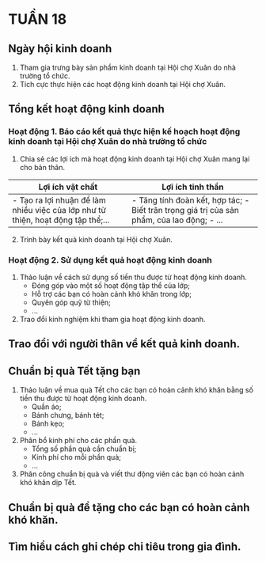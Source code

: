# TUẦN 18

## Ngày hội kinh doanh
1. Tham gia trưng bày sản phẩm kinh doanh tại Hội chợ Xuân do nhà trường tổ chức.
2. Tích cực thực hiện các hoạt động kinh doanh tại Hội chợ Xuân.

## Tổng kết hoạt động kinh doanh
### Hoạt động 1. Báo cáo kết quả thực hiện kế hoạch hoạt động kinh doanh tại Hội chợ Xuân do nhà trường tổ chức
1. Chia sẻ các lợi ích mà hoạt động kinh doanh tại Hội chợ Xuân mang lại cho bản thân.

| Lợi ích vật chất | Lợi ích tinh thần |
|---|---|
| - Tạo ra lợi nhuận để làm nhiều việc của lớp như từ thiện, hoạt động tập thể;... | - Tăng tính đoàn kết, hợp tác; - Biết trân trọng giá trị của sản phẩm, của lao động; - ... |

2. Trình bày kết quả kinh doanh tại Hội chợ Xuân.

### Hoạt động 2. Sử dụng kết quả hoạt động kinh doanh
1. Thảo luận về cách sử dụng số tiền thu được từ hoạt động kinh doanh.
    - Đóng góp vào một số hoạt động tập thể của lớp;
    - Hỗ trợ các bạn có hoàn cảnh khó khăn trong lớp;
    - Quyên góp quỹ từ thiện;
    - ...
2. Trao đổi kinh nghiệm khi tham gia hoạt động kinh doanh.

## Trao đổi với người thân về kết quả kinh doanh.

## Chuẩn bị quà Tết tặng bạn
1. Thảo luận về mua quà Tết cho các bạn có hoàn cảnh khó khăn bằng số tiền thu được từ hoạt động kinh doanh.
    - Quần áo;
    - Bánh chưng, bánh tét;
    - Bánh kẹo;
    - ...
2. Phân bổ kinh phí cho các phần quà.
    - Tổng số phần quà cần chuẩn bị;
    - Kinh phí cho mỗi phần quà;
    - ...
3. Phân công chuẩn bị quà và viết thư động viên các bạn có hoàn cảnh khó khăn dịp Tết.

## Chuẩn bị quà để tặng cho các bạn có hoàn cảnh khó khăn.
## Tìm hiểu cách ghi chép chi tiêu trong gia đình.
